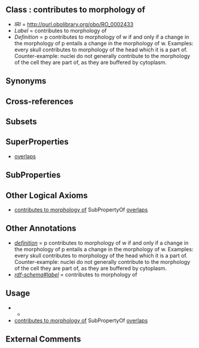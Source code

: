 
## Class : contributes to morphology of

 * *IRI* = http://purl.obolibrary.org/obo/RO_0002433
 * *Label* = contributes to morphology of
 * *Definition* = p contributes to morphology of w if and only if a change in the morphology of p entails a change in the morphology of w. Examples: every skull contributes to morphology of the head which it is a part of. Counter-example: nuclei do not generally contribute to the morphology of the cell they are part of, as they are buffered by cytoplasm.

## Synonyms


## Cross-references


## Subsets


## SuperProperties

 * [overlaps](../../RO/31/RO_0002131.md)

## SubProperties


## Other Logical Axioms

 * [contributes to morphology of](../../RO/33/RO_0002433.md) SubPropertyOf [overlaps](../../RO/31/RO_0002131.md)

## Other Annotations

 * *[definition](../../IAO/15/IAO_0000115.md)* = p contributes to morphology of w if and only if a change in the morphology of p entails a change in the morphology of w. Examples: every skull contributes to morphology of the head which it is a part of. Counter-example: nuclei do not generally contribute to the morphology of the cell they are part of, as they are buffered by cytoplasm.
 * *[rdf-schema#label](../../el/rdf-schema#label.md)* = contributes to morphology of

## Usage

 * -
 * [contributes to morphology of](../../RO/33/RO_0002433.md) SubPropertyOf [overlaps](../../RO/31/RO_0002131.md)

## External Comments

